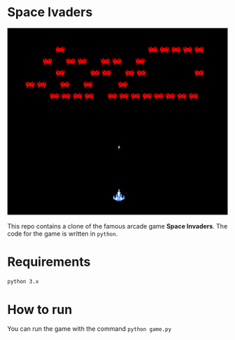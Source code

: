 # Space Ivaders
![./screenshot.png](./screenshot.png)

This repo contains a clone of the famous arcade game **Space Invaders**.
The code for the game is written in `python`.

# Requirements
`python 3.x`

# How to run
You can run the game with the command `python game.py`
